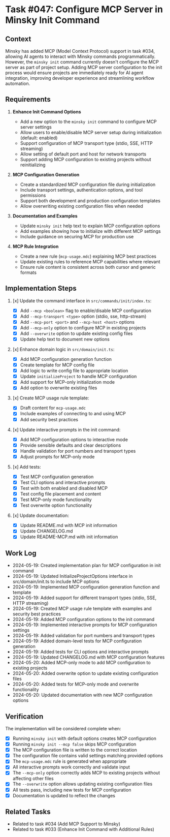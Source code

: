 # Task #047: Configure MCP Server in Minsky Init Command

## Context

Minsky has added MCP (Model Context Protocol) support in task #034, allowing AI agents to interact with Minsky commands programmatically. However, the `minsky init` command currently doesn't configure the MCP server as part of project setup. Adding MCP server configuration to the init process would ensure projects are immediately ready for AI agent integration, improving developer experience and streamlining workflow automation.

## Requirements

1. **Enhance Init Command Options**

   - Add a new option to the `minsky init` command to configure MCP server settings
   - Allow users to enable/disable MCP server setup during initialization (default: enabled)
   - Support configuration of MCP transport type (stdio, SSE, HTTP streaming)
   - Allow setting of default port and host for network transports
   - Support adding MCP configuration to existing projects without reinitializing

2. **MCP Configuration Generation**

   - Create a standardized MCP configuration file during initialization
   - Include transport settings, authentication options, and tool permissions
   - Support both development and production configuration templates
   - Allow overwriting existing configuration files when needed

3. **Documentation and Examples**

   - Update `minsky init` help text to explain MCP configuration options
   - Add examples showing how to initialize with different MCP settings
   - Include guidance on securing MCP for production use

4. **MCP Rule Integration**
   - Create a new rule (`mcp-usage.mdc`) explaining MCP best practices
   - Update existing rules to reference MCP capabilities where relevant
   - Ensure rule content is consistent across both cursor and generic formats

## Implementation Steps

1. [x] Update the command interface in `src/commands/init/index.ts`:

   - [x] Add `--mcp <boolean>` flag to enable/disable MCP configuration
   - [x] Add `--mcp-transport <type>` option (stdio, sse, http-stream)
   - [x] Add `--mcp-port <port>` and `--mcp-host <host>` options
   - [x] Add `--mcp-only` option to configure MCP in existing projects
   - [x] Add `--overwrite` option to update existing config files
   - [x] Update help text to document new options

2. [x] Enhance domain logic in `src/domain/init.ts`:

   - [x] Add MCP configuration generation function
   - [x] Create template for MCP config file
   - [x] Add logic to write config file to appropriate location
   - [x] Update `initializeProject` to handle MCP configuration
   - [x] Add support for MCP-only initialization mode
   - [x] Add option to overwrite existing files

3. [x] Create MCP usage rule template:

   - [x] Draft content for `mcp-usage.mdc`
   - [x] Include examples of connecting to and using MCP
   - [x] Add security best practices

4. [x] Update interactive prompts in the init command:

   - [x] Add MCP configuration options to interactive mode
   - [x] Provide sensible defaults and clear descriptions
   - [x] Handle validation for port numbers and transport types
   - [x] Adjust prompts for MCP-only mode

5. [x] Add tests:

   - [x] Test MCP configuration generation
   - [x] Test CLI options and interactive prompts
   - [x] Test with both enabled and disabled MCP
   - [x] Test config file placement and content
   - [x] Test MCP-only mode functionality
   - [x] Test overwrite option functionality

6. [x] Update documentation:
   - [x] Update README.md with MCP init information
   - [x] Update CHANGELOG.md
   - [x] Update README-MCP.md with init information

## Work Log

- 2024-05-19: Created implementation plan for MCP configuration in init command
- 2024-05-19: Updated InitializeProjectOptions interface in src/domain/init.ts to include MCP options
- 2024-05-19: Implemented MCP configuration generation function and template
- 2024-05-19: Added support for different transport types (stdio, SSE, HTTP streaming)
- 2024-05-19: Created MCP usage rule template with examples and security best practices
- 2024-05-19: Added MCP configuration options to the init command
- 2024-05-19: Implemented interactive prompts for MCP configuration settings
- 2024-05-19: Added validation for port numbers and transport types
- 2024-05-19: Added domain-level tests for MCP configuration generation
- 2024-05-19: Added tests for CLI options and interactive prompts
- 2024-05-19: Updated CHANGELOG.md with MCP configuration features
- 2024-05-20: Added MCP-only mode to add MCP configuration to existing projects
- 2024-05-20: Added overwrite option to update existing configuration files
- 2024-05-20: Added tests for MCP-only mode and overwrite functionality
- 2024-05-20: Updated documentation with new MCP configuration options

## Verification

The implementation will be considered complete when:

- [x] Running `minsky init` with default options creates MCP configuration
- [x] Running `minsky init --mcp false` skips MCP configuration
- [x] The MCP configuration file is written to the correct location
- [x] The configuration file contains valid settings matching provided options
- [x] The `mcp-usage.mdc` rule is generated when appropriate
- [x] All interactive prompts work correctly and validate input
- [x] The `--mcp-only` option correctly adds MCP to existing projects without affecting other files
- [x] The `--overwrite` option allows updating existing configuration files
- [x] All tests pass, including new tests for MCP configuration
- [x] Documentation is updated to reflect the changes

## Related Tasks

- Related to task #034 (Add MCP Support to Minsky)
- Related to task #033 (Enhance Init Command with Additional Rules)
